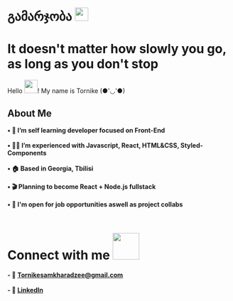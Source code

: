 # გამარჯობა <img src="https://raw.githubusercontent.com/MartinHeinz/MartinHeinz/master/wave.gif" width="30" height="30">

# It doesn't matter how slowly you go, as long as you don't stop

Hello <img src="https://raw.githubusercontent.com/MartinHeinz/MartinHeinz/master/wave.gif" width="30" height="30">! My name is Tornike (●'◡'●) 

## About Me

**• 📖 I’m self learning developer focused on Front-End** <br><br>
**• 👨‍💻 I’m experienced with Javascript, React, HTML&CSS, Styled-Components** <br><br>
**• 🏠 Based in Georgia, Tbilisi** <br><br>
**• 🎬 Planning to become React + Node.js fullstack** <br><br>
**• 💬 I'm open for job opportunities aswell as project collabs** <br><br>

# Connect with me <img src="https://raw.githubusercontent.com/ShahriarShafin/ShahriarShafin/main/Assets/handshake.gif" width="60" height="60">
 
**- 📧 Tornikesamkharadzee@gmail.com** <br> <br>
**- 🔗 <a href="https://www.linkedin.com/in/tornike--samkharadze/" target="_blank">LinkedIn</a>** <br><br>

